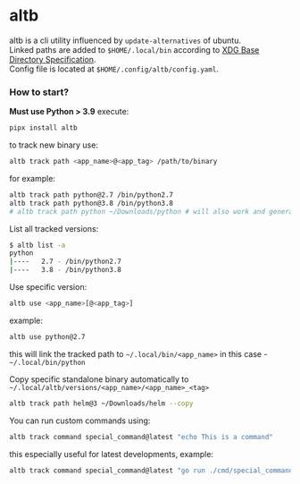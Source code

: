 # altb
altb is a cli utility influenced by `update-alternatives` of ubuntu.  
Linked paths are added to `$HOME/.local/bin` according to [XDG Base Directory Specification](https://specifications.freedesktop.org/basedir-spec/basedir-spec-latest.html).  
Config file is located at `$HOME/.config/altb/config.yaml`.

### How to start?

**Must use Python > 3.9**
execute:
```bash
pipx install altb
```

to track new binary use:
```bash
altb track path <app_name>@<app_tag> /path/to/binary
```
for example:
```bash
altb track path python@2.7 /bin/python2.7
altb track path python@3.8 /bin/python3.8
# altb track path python ~/Downloads/python # will also work and generate a new hash for it
```

List all tracked versions:
```bash
$ altb list -a
python
|----   2.7 - /bin/python2.7
|----   3.8 - /bin/python3.8
```

Use specific version:
```bash
altb use <app_name>[@<app_tag>]
```

example:
```bash
altb use python@2.7
```
this will link the tracked path to `~/.local/bin/<app_name>` in this case - `~/.local/bin/python`

Copy specific standalone binary automatically to `~/.local/altb/versions/<app_name>/<app_name>_<tag>`
```bash
altb track path helm@3 ~/Downloads/helm --copy
```

You can run custom commands using:
```bash
altb track command special_command@latest "echo This is a command"
```
this especially useful for latest developments, example:
```bash
altb track command special_command@latest "go run ./cmd/special_command" --working-directory "$HOME/special_command"
```
